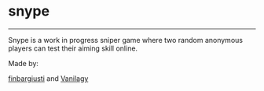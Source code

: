 # snype
---
Snype is a work in progress sniper game where two random anonymous players can test their aiming skill online.

Made by:

[finbargiusti](http://github.com/finbargiusti) and [Vanilagy](http://github.com/Vanilagy)